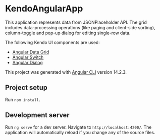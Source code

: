 # KendoAngularApp

This application represents data from JSONPlaceholder API. The grid includes data-processing operations (like paging and client-side sorting), column-toggle and pop-up dialog for editing single-row data.

The following Kendo UI components are used:
- [Angular Data Grid](https://www.telerik.com/kendo-angular-ui/components/grid/)
- [Angular Switch](https://www.telerik.com/kendo-angular-ui/components/inputs/switch/)
- [Angular Dialog](https://www.telerik.com/kendo-angular-ui/components/dialogs/dialog/)

This project was generated with [Angular CLI](https://github.com/angular/angular-cli) version 14.2.3.

## Project setup

Run `npm install`.

## Development server

Run `ng serve` for a dev server. Navigate to `http://localhost:4200/`. The application will automatically reload if you change any of the source files.
